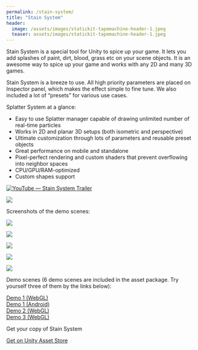 ```yaml
---
permalink: /stain-system/
title: "Stain System"
header:
  image: /assets/images/statickit-tapemachine-header-1.jpeg
  teaser: assets/images/statickit-tapemachine-header-1.jpeg
---
```


Stain System is a special tool for Unity to spice up your game. It lets you add splashes of paint, dirt, blood, grass etc on your scene objects. It is an awesome way to spice up your game and works with any 2D and many 3D games.  

Stain System is a breeze to use. All high priority parameters are placed on Inspector panel, which makes the effect simple to fine tune.
We also included a lot of “presets” for various use cases.  

Splatter System at a glance:
  * Easy to use Splatter manager capable of drawing unlimited number of real-time particles
  * Works in 2D and planar 3D setups (both isometric and perspective)
  * Ultimate customization through lots of parameters and reusable preset objects
  * Great performance on mobile and standalone
  * Pixel-perfect rendering and custom shaders that prevent overflowing into neighbor spaces
  * CPU/GPU/RAM-optimized
  * Custom shapes support

[![YouTube — Stain System Trailer]()](https://youtu.be/qIaVUO0xoxE)

![](https://staging.dustyroom.com/assets/images/stain-system-01.gif)

Screenshots of the demo scenes:  

![](https://staging.dustyroom.com/assets/images/stain-system-01-768x512.png)  

![](https://staging.dustyroom.com/assets/images/stain-system-02-768x512.png)  

![](https://staging.dustyroom.com/assets/images/stain-system-03-768x512.png)  

![](https://staging.dustyroom.com/assets/images/stain-system-04-768x512.png)  

![](https://staging.dustyroom.com/assets/images/stain-system-05-768x512.png)  

Demo scenes (6 demo scenes are included in the asset package. Try yourself three of them by the links below):

[Demo 1 (WebGL)](http://dustyroom.com/splatter-system/demo1)  
[Demo 1 (Android)](https://www.dropbox.com/s/7pz42rc6w8fe68x/splatter-system-demo1.apk?dl=1)  
[Demo 2 (WebGL)](http://dustyroom.com/splatter-system/demo2)  
[Demo 3 (WebGL)](http://dustyroom.com/splatter-system/demo3)  

Get your copy of Stain System

[Get on Unity Asset Store](https://assetstore.unity.com/packages/slug/67146?aid=1101lHzQ)
